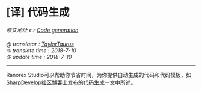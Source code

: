# [译] 代码生成

*原文地址 👉 [Code generation][0]*

*@ translator : [TaylorTaurus](https://github.com/taylortaurus)*    
*♋ translate time : 2018-7-10*    
*♋ update time : 2018-7-10*  

---

Ranorex Studio可以帮助你节省时间，为你提供自动生成的代码和代码模板，如[SharpDevelop社区博客][1]上发布的[代码生成][2]一文中所述。

[0]: https://www.ranorex.com/help/latest/ranorex-studio-expert/ranorex-studio-ide/code-generation/ 
[1]: http://community.sharpdevelop.net/blogs
[2]: http://community.sharpdevelop.net/blogs/mattward/articles/FeatureTourCodeGeneration.aspx